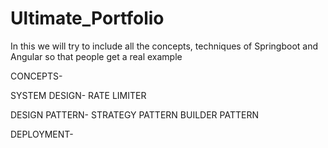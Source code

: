 # Ultimate_Portfolio
In this we will try to include all the concepts, techniques of Springboot and Angular so that people get a real example

CONCEPTS-

SYSTEM DESIGN-
RATE LIMITER

DESIGN PATTERN-
STRATEGY PATTERN
BUILDER PATTERN

DEPLOYMENT-



